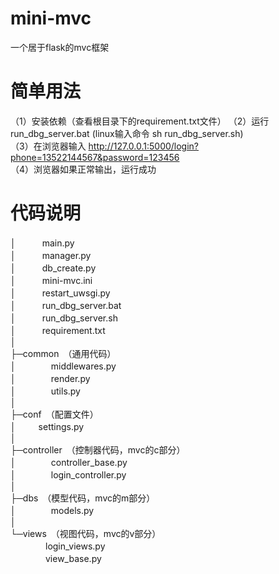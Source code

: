 # mini-mvc
一个居于flask的mvc框架

# 简单用法
（1）安装依赖（查看根目录下的requirement.txt文件）
（2）运行 run_dbg_server.bat (linux输入命令 sh run_dbg_server.sh)  
（3）在浏览器输入 http://127.0.0.1:5000/login?phone=13522144567&password=123456  
（4）浏览器如果正常输出，运行成功 

# 代码说明
│　　　main.py  
│　　　manager.py  
│　　　db_create.py  
│　　　mini-mvc.ini  
│　　　restart_uwsgi.py  
│　　　run_dbg_server.bat  
│　　　run_dbg_server.sh  
│　　　requirement.txt  
│  
├─common　（通用代码）  
│　　　　middlewares.py  
│　　　　render.py  
│　　　　utils.py  
│      
├─conf　（配置文件）  
│   　　   settings.py  
│  
├─controller　（控制器代码，mvc的c部分）  
│　　　　controller_base.py  
│　　　　login_controller.py  
│  
├─dbs　（模型代码，mvc的m部分）  
│　　　　models.py  
│     
└─views　（视图代码，mvc的v部分）  
　　　　login_views.py  
　　　　view_base.py  
        
